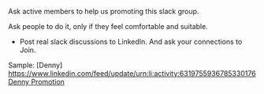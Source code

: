 Ask active members to help us promoting this slack group.

Ask people to do it, only if they feel comfortable and suitable.

- Post real slack discussions to LinkedIn. And ask your connections to Join.

Sample: [Denny] https://www.linkedin.com/feed/update/urn:li:activity:6319755936785330176
[Denny Promotion](images/denny_linkedin_2017-10-01.jpg)
